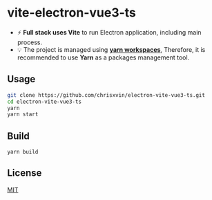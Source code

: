 # vite-electron-vue3-ts

- ⚡ **Full stack uses Vite** to run Electron application, including main process.
- 💡 The project is managed using **[yarn workspaces](https://classic.yarnpkg.com/en/docs/workspaces/)**, Therefore, it is recommended to use **Yarn** as a packages management tool.

## Usage

```bash
git clone https://github.com/chrisxvin/electron-vite-vue3-ts.git
cd electron-vite-vue3-ts
yarn
yarn start
```

## Build

```base
yarn build
```

## License

[MIT](License)
